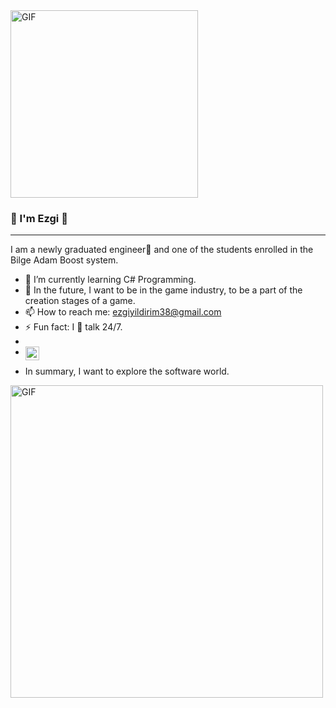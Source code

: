 
<img alt="GIF" src="https://media0.giphy.com/media/SWoXEoE1lA0uSQcF1h/giphy.gif?cid=790b7611b90d1d27ec26294d083ee0220b98a80d96c79c52&rid=giphy.gif&ct=g" width = 300/>

###  👋 I'm Ezgi 💚 

<hr> 

I am a newly graduated engineer💖 and one of the students enrolled in the Bilge Adam Boost system. 

- 🌱 I’m currently learning C# Programming.
- 🌟 In the future, I want to be in the game industry, to be a part of the creation stages of a game.
- 📫 How to reach me: ezgiyildirim38@gmail.com
- ⚡ Fun fact: I 💖 talk 24/7.
- <a href="www.linkedin.com/in/ezgi-yıldırım-970379175/">
- <img align="left" alt="Ezgi's Linkedin" width="22px" src="https://cdn3.iconfinder.com/data/icons/inficons/512/linkedin.png" />
 </a>

- In summary, I want to explore the software world.
 <img alt="GIF" src="https://img-s1.onedio.com/id-55e0602cf82cb05149e6cffe/rev-0/w-600/h-336/f-gif/s-7c55c89983f4597785d4484d5578f198e4f39474.gif" width = 500/>
